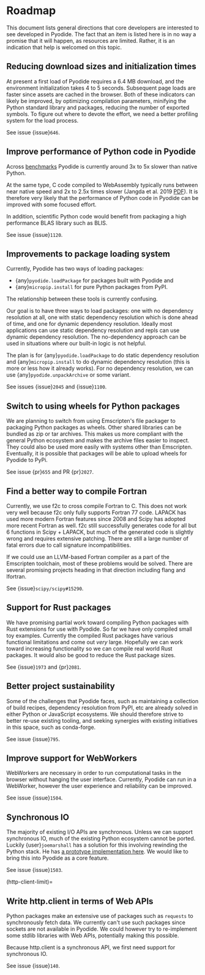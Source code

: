 # Roadmap

This document lists general directions that core developers are interested to
see developed in Pyodide. The fact that an item is listed here is in no way a
promise that it will happen, as resources are limited. Rather, it is an
indication that help is welcomed on this topic.

## Reducing download sizes and initialization times

At present a first load of Pyodide requires a 6.4 MB download, and the
environment initialization takes 4 to 5 seconds. Subsequent page loads are
faster since assets are cached in the browser. Both of these indicators can
likely be improved, by optimizing compilation parameters, minifying the Python
standard library and packages, reducing the number of exported symbols. To
figure out where to devote the effort, we need a better profiling system for the
load process.

See issue {issue}`646`.

## Improve performance of Python code in Pyodide

Across [benchmarks](https://github.com/pyodide/pyodide/tree/main/benchmark)
Pyodide is currently around 3x to 5x slower than native Python.

At the same type, C code compiled to WebAssembly typically runs between near
native speed and 2x to 2.5x times slower (Jangda et al. 2019
[PDF](https://www.usenix.org/system/files/atc19-jangda.pdf)). It is therefore
very likely that the performance of Python code in Pyodide can be improved with
some focused effort.

In addition, scientific Python code would benefit from packaging a high
performance BLAS library such as BLIS.

See issue {issue}`1120`.

## Improvements to package loading system

Currently, Pyodide has two ways of loading packages:

- {any}`pyodide.loadPackage` for packages built with Pyodide and
- {any}`micropip.install` for pure Python packages from PyPI.

The relationship between these tools is currently confusing. 

Our goal is to have three ways to load packages: one with no dependency
resolution at all, one with static dependency resolution which is done ahead of
time, and one for dynamic dependency resolution. Ideally most applications can
use static dependency resolution and repls can use dynamic dependency
resolution. The no-dependency approach can be used in situations where our
built-in logic is not helpful.

The plan is for {any}`pyodide.loadPackage` to do static dependency resolution
and {any}`micropip.install` to do dynamic dependency resolution (this is more or
less how it already works). For no dependency resolution, we can use
{any}`pyodide.unpackArchive` or some variant.

See issues {issue}`2045` and {issue}`1100`.

## Switch to using wheels for Python packages

We are planning to switch from using Emscripten's file packager to packaging
Python packages as wheels. Other shared libraries can be bundled as zip or tar
archives. This makes us more compliant with the general Python ecosystem and
makes the archive files easier to inspect. They could also be used more easily
with systems other than Emscripten. Eventually, it is possible that packages
will be able to upload wheels for Pyodide to PyPi.

See issue {pr}`655` and PR {pr}`2027`.

## Find a better way to compile Fortran

Currently, we use f2c to cross compile Fortran to C. This does not work very
well because f2c only fully supports Fortran 77 code. LAPACK has used more
modern Fortran features since 2008 and Scipy has adopted more recent Fortran as
well. f2c still successfully generates code for all but 6 functions in Scipy +
LAPACK, but much of the generated code is slightly wrong and requires extensive
patching. There are still a large number of fatal errors due to call signature
incompatibilities.

If we could use an LLVM-based Fortran compiler as a part of the Emscripten
toolchain, most of these problems would be solved. There are several promising
projects heading in that direction including flang and lfortran.

See {issue}`scipy/scipy#15290`.

## Support for Rust packages

We have promising partial work toward compiling Python packages with Rust extensions for use with
Pyodide. So far we have only compiled small toy examples. Currently the compiled
Rust packages have various functional limitations and come out _very_ large.
Hopefully we can work toward increasing functionality so we can compile real
world Rust packages. It would also be good to reduce the Rust package sizes.

See {issue}`1973` and {pr}`2081`.

## Better project sustainability

Some of the challenges that Pyodide faces, such as maintaining a collection of
build recipes, dependency resolution from PyPI, etc are already solved in either
Python or JavaScript ecosystems. We should therefore strive to better re-use
existing tooling, and seeking synergies with existing initiatives in this space,
such as conda-forge.

See issue {issue}`795`.

## Improve support for WebWorkers

WebWorkers are necessary in order to run computational tasks in the browser
without hanging the user interface. Currently, Pyodide can run in a WebWorker,
however the user experience and reliability can be improved.

See issue {issue}`1504`.

## Synchronous IO

The majority of existing I/O APIs are synchronous. Unless we can support
synchronous IO, much of the existing Python ecosystem cannot be ported. Luckily
{user}`joemarshall` has a solution for this involving rewinding the Python
stack. He has [a prototype implementation
here](https://github.com/joemarshall/unthrow). We would like to bring this into
Pyodide as a core feature.

See issue {issue}`1503`.

(http-client-limit)=
## Write http.client in terms of Web APIs

Python packages make an extensive use of packages such as `requests` to
synchronously fetch data. We currently can't use such packages since sockets
are not available in Pyodide. We could however try to re-implement some
stdlib libraries with Web APIs, potentially making this possible.

Because http.client is a synchronous API, we first need support for synchronous
IO.

See issue {issue}`140`.
